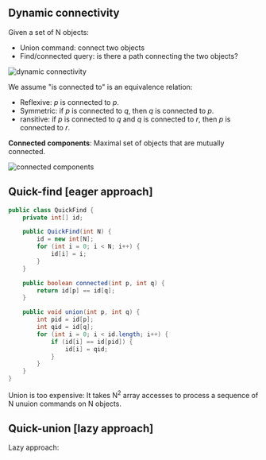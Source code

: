 ## Dynamic connectivity

Given a set of N objects:

- Union command: connect two objects
- Find/connected query: is there a path connecting the two objects?

![dynamic connectivity](https://blog-1300663127.cos.ap-shanghai.myqcloud.com/BackEnd_Notes/dynamicConnectivity.png)

We assume "is connected to" is an equivalence relation:

- Reflexive: *p* is connected to *p*.
- Symmetric: if *p* is connected to *q*, then *q* is connected to *p*. 
- ransitive: if *p* is connected to *q* and *q* is connected to *r*, then *p* is connected to *r*.

**Connected components**: Maximal set of objects that are mutually connected.

![connected components](https://blog-1300663127.cos.ap-shanghai.myqcloud.com/BackEnd_Notes/conncetedcomponents.png)

## Quick-find [eager approach]

```java
public class QuickFind {
    private int[] id;

    public QuickFind(int N) {
        id = new int[N];
        for (int i = 0; i < N; i++) {
            id[i] = i;
        }
    }

    public boolean connected(int p, int q) {
        return id[p] == id[q];
    }

    public void union(int p, int q) {
        int pid = id[p];
        int qid = id[q];
        for (int i = 0; i < id.length; i++) {
            if (id[i] == id[pid]) {
                id[i] = qid;
            }
        }
    }
}
```

Union is too expensive: It takes N<sup>2</sup> array accesses to process a sequence of N unuion commands on N objects. 



## Quick-union [lazy approach]

Lazy approach: 

